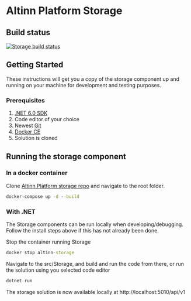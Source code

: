# Altinn Platform Storage

## Build status
[![Storage build status](https://dev.azure.com/brreg/altinn-studio/_apis/build/status/altinn-platform/storage-master?label=platform/storage)](https://dev.azure.com/brreg/altinn-studio/_build/latest?definitionId=35)


## Getting Started

These instructions will get you a copy of the storage component up and running on your machine for development and testing purposes.

### Prerequisites

1. [.NET 6.0 SDK](https://dotnet.microsoft.com/download/dotnet/6.0)
2. Code editor of your choice
3. Newest [Git](https://git-scm.com/downloads)
4. [Docker CE](https://www.docker.com/get-docker)
5. Solution is cloned


## Running the storage component

### In a docker container

Clone [Altinn Platform storage repo](https://github.com/Altinn/altinn-storage) and navigate to the root folder.

```cmd
docker-compose up -d --build
```

### With .NET

The Storage components can be run locally when developing/debugging. Follow the install steps above if this has not already been done.

Stop the container running Storage

```cmd
docker stop altinn-storage
```

Navigate to the src/Storage, and build and run the code from there, or run the solution using you selected code editor

```cmd
dotnet run
```

The storage solution is now available locally at http://localhost:5010/api/v1
